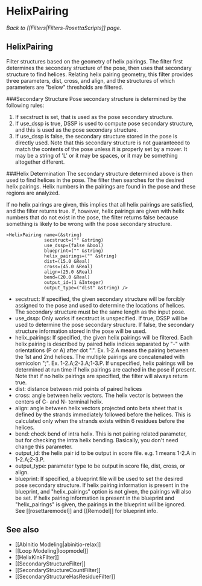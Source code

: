# HelixPairing
*Back to [[Filters|Filters-RosettaScripts]] page.*
## HelixPairing

Filter structures based on the geometry of helix pairings.  The filter first determines the secondary structure of the pose, then uses that secondary structure to find helices. Relating helix pairing geometry, this filter provides three parameters, dist, cross, and align, and the structures of which parameters are "below" thresholds are filtered.

###Secondary Structure
Pose secondary structure is determined by the following rules:
1. If secstruct is set, that is used as the pose secondary structure.
2. If use_dssp is true, DSSP is used to compute pose secondary structure, and this is used as the pose secondary structure.
3. If use_dssp is false, the secondary structure stored in the pose is directly used. Note that this secondary structure is not guaranteeed to match the contents of the pose unless it is properly set by a mover. It may be a string of 'L' or it may be spaces, or it may be something altogether different.

###Helix Determination
The secondary structure determined above is then used to find helices in the pose. The filter then searches for the desired helix pairings.  Helix numbers in the pairings are found in the pose and these regions are analyzed.

If no helix pairings are given, this implies that all helix pairings are satisfied, and the filter returns true.  If, however, helix pairings are given with helix numbers that do not exist in the pose, the filter returns false because something is likely to be wrong with the pose secondary structure.


```
<HelixPairing name=(&string)
              secstruct=("" &string)
              use_dssp=(false &bool)
              blueprint=("" &string)
              helix_pairings=("" &string)
              dist=(15.0 &Real)
              cross=(45.0 &Real)
              align=(25.0 &Real)
              bend=(20.0 &Real)
              output_id=(1 &Integer)
              output_type=("dist" &string) />
```
-   secstruct: If specified, the given secondary structure will be forcibly assigned to the pose and used to determine the locations of helices. The secondary structure must be the same length as the input pose.
-   use_dssp: Only works if secstruct is unspecified. If true, DSSP will be used to determine the pose secondary structure.  If false, the secondary structure information stored in the pose will be used.
-   helix\_pairings: If specified, the given helix pairings will be filtered. Each helix pairing is described by paired helix indices separated by "-" with orientations (P or A) after dot ".". Ex. 1-2.A means the pairing between the 1st and 2nd helices. The multiple pairings are concatenated with semicolon ";". Ex. 1-2.A;2-3.A;1-3.P.  If unspecified, helix pairings will be determined at run time if helix pairings are cached in the pose if present. Note that if no helix pairings are specified, the filter will always return true.
-   dist: distance between mid points of paired helices
-   cross: angle between helix vectors. The helix vector is between the centers of C- and N- terminal helix.
-   align: angle between helix vectors projected onto beta sheet that is defined by the strands immediately followed before the helices. This is calculated only when the strands exists within 6 residues before the helices.
-   bend: check bend of intra helix. This is not pairing related parameter, but for checking the intra helix bending. Basically, you don't need change this parameter.
-   output\_id: the helix pair id to be output in score file. e.g. 1 means 1-2.A in 1-2.A;2-3.P.
-   output\_type: parameter type to be output in score file, dist, cross, or align.
-   blueprint: If specified, a blueprint file will be used to set the desired pose secondary structure. If helix pairing information is present in the blueprint, and "helix_pairings" option is not given, the pairings will also be set. If helix pairing information is present in the blueprint and "helix_pairings" is given, the pairings in the blueprint will be ignored. See [[rosettaremodel]] and [[Remodel]] for blueprint info.

## See also

* [[AbInitio Modeling|abinitio-relax]]
* [[Loop Modeling|loopmodel]]
* [[HelixKinkFilter]]
* [[SecondaryStructureFilter]]
* [[SecondaryStructureCountFilter]]
* [[SecondaryStructureHasResidueFilter]]
